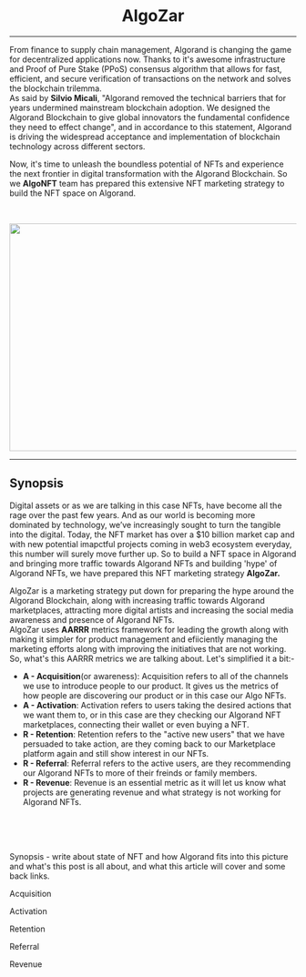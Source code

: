 <h1 align="center">AlgoZar</a></h1><hr>

From finance to supply chain management, Algorand is changing the game for decentralized applications now. Thanks to it's awesome infrastructure and Proof of Pure Stake (PPoS) consensus algorithm that allows for fast, efficient, and secure verification of transactions on the network and solves the blockchain trilemma.   
As said by <strong>Silvio Micali</strong>, "Algorand removed the technical barriers that for years undermined mainstream blockchain adoption. We designed the Algorand Blockchain to give global innovators the fundamental confidence they need to effect change", and in accordance to this statement, Algorand is driving the widespread acceptance and implementation of blockchain technology across different sectors. 
<br>

Now, it's time to unleash the boundless potential of NFTs and experience the next frontier in digital transformation with the Algorand Blockchain. So we <b>AlgoNFT</b> team has prepared this extensive NFT marketing strategy to build the NFT space on Algorand.

<br>
<p align = "center">
<img src="https://github.com/Harshkumar62367/Algorand---NFT-Marketing-Strategy/blob/main/img/algo-nft.gif"  style="width:900px; 
            height:400px; 
            display: block;
            align: center;" />
</p><hr>


## Synopsis

Digital assets or as we are talking in this case NFTs, have become all the rage over the past few years. And as our world is becoming more dominated by technology, we’ve increasingly sought to turn the tangible into the digital. Today, the NFT market has over a $10 billion market cap and with new potential imapctful projects coming in web3 ecosystem everyday, this number will surely move further up. So to build a NFT space in Algorand and bringing more traffic towards Algorand NFTs and building 'hype' of Algorand NFTs, we have prepared this NFT marketing strategy <b>AlgoZar.</b>

AlgoZar is a marketing strategy put down for preparing the hype around the Algorand Blockchain, along with increasing traffic towards Algorand marketplaces, attracting more digital artists and increasing the social media awareness and presence of Algorand NFTs.   
AlgoZar uses **AARRR** metrics framework for leading the growth along with making it simpler for product management and efiiciently managing the marketing efforts along with improving the initiatives that are not working.
<br>
So, what's this AARRR metrics we are talking about. Let's simplified it a bit:- 

- **A - Acquisition**(or awareness):  Acquisition refers to all of the channels we use to introduce people to our product. It gives us the metrics of how people are discovering our product or in this case our Algo NFTs.
- **A - Activation**:  Activation refers to users taking the desired actions that we want them to, or in this case are they checking our Algorand NFT marketplaces, connecting their wallet or even buying a NFT.
- **R - Retention**:  Retention refers to the "active new users" that we have persuaded to take action, are they coming back to our Marketplace platform again and still show interest in our NFTs.
- **R - Referral**:  Referral refers to the active users, are they recommending our Algorand NFTs to more of their freinds or family members.
- **R - Revenue**: Revenue is an essential metric as it will let us know what projects are generating revenue and what strategy is not working for Algorand NFTs.







              

<br>
<br>
<br>


Synopsis - write about state of NFT and how Algorand fits into this picture and what's this post is all about, and what this article will cover and some back links.

Acquisition

Activation

Retention

Referral

Revenue




